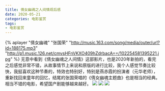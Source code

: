 ```yaml
---
title: 倩女幽魂之人间情观后感
date: 2020-05-21
categories: 电影鉴赏
tags: 
- 电影鉴赏
---
```

{% aplayer "倩女幽魂" "张国荣" "http://music.163.com/song/media/outer/url?id=188175.mp3" "http://p1.music.126.net/cmvsHFnVKXO409hZdrbacA==/102254581395221.jpg" %}
无意中看到《倩女幽魂之人间情》这部影片，也是2020年新拍的，看完之后感觉非常不错，从故事情节上来说和原版的进行比较，我个人感觉节奏比较快，我挺喜欢这种节奏的，特效也特别好，特别是燕赤霞的扮演者（元华老师），重新找回来童年的回忆，结尾的张国荣唱的《倩女幽魂主题曲》也是相当的经典。相当不错的电影，希望国产剧能够越来越好。
![](https://cdn.staticdn.net/2020/05/04/JYIZymjUG1VNAgX.png)
![](https://cdn.staticdn.net/2020/05/04/R9JCyVOS2wtYmcK.png)
![](https://cdn.staticdn.net/2020/05/04/6z1PZGlNmCWehn4.png)
